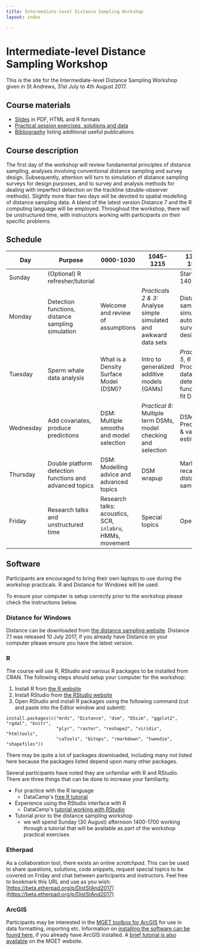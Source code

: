 ```yaml
---
title: Intermediate-level Distance Sampling Workshop
layout: index

---
```


# Intermediate-level Distance Sampling Workshop

This is the site for the Intermediate-level Distance Sampling Workshop given in St Andrews, 31st July to 4th August 2017.

## Course materials

- [Slides](slides.html) in PDF, HTML and R formats
- [Practical session exercises, solutions and data](practicals.html)
- [Bibliography](bibliography.html) listing additional useful publications

## Course description

The first day of the workshop will review fundamental principles of distance sampling, analyses involving conventional distance sampling and survey design. Subsequently, attention will turn to simulation of distance sampling surveys for design purposes, and to survey and analysis methods for dealing with imperfect detection on the trackline (double-observer methods). Slightly more than two days will be devoted to spatial modelling of distance sampling data. A blend of the latest version Distance 7 and the R computing language will be employed. Throughout the workshop, there will be unstructured time, with instructors working with participants on their specific problems.

## Schedule

| Day       | Purpose                                                 | 0900-1030                                               | 1045-1215                                                          | 1345-1515                                                          | 1530-1700                          |
|-----------|---------------------------------------------------------|---------------------------------------------------------|--------------------------------------------------------------------|--------------------------------------------------------------------|------------------------------------|
| Sunday    | (Optional) R refresher/tutorial                          |                                                         |                                                                    | Start 1400                                                         | *Practical 1*         |
| Monday    | Detection functions, distance sampling simulation       | Welcome and review of assumptions                       | *Practicals 2 & 3:* Analyse simple simulated and awkward data sets | Distance sampling simulation: automated survey design              | *Practical 4:* Simulation            |
| Tuesday   | Sperm whale data analysis                               | What is a Density Surface Model (DSM)?                                          | Intro to generalized additive models (GAMs)                        | *Practicals 5, 6 & 7:* Process data, fit detection function, fit DSMs | DSM: Model checking            |
| Wednesday | Add covariates, produce predictions                     | DSM: Multiple smooths and model selection                    | *Practical 8:* Multiple term DSMs, model checking and selection |  DSM: Prediction & variance estimation     |  *Practicals 9 & 10:* DSM: Prediction and variance |
| Thursday  | Double platform detection functions and advanced topics |  DSM: Modelling advice and advanced topics                | DSM wrapup | Mark-recapture distance sampling                                   | *Practical 11:* `mrds`                                                 |
| Friday    | Research talks and unstructured time | Research talks: acoustics, SCR, `inlabru`, HMMs, movement | Special topics                                                     | Open                                                               | Open                               |



## Software

Participants are encouraged to bring their own laptops to use during the workshop practicals. R and Distance for Windows will be used.

To ensure your computer is setup correctly prior to the workshop please check the instructions below.

### Distance for Windows

Distance can be downloaded from [the distance sampling website](http://distancesampling.org/Distance/). Distance 7.1 was released 10 July 2017, if you already have Distance on your computer please ensure you have the latest version.

### R

The course will use R, RStudio and various R packages to be installed from CRAN. The following steps should setup your computer for the workshop:

1. Install R from [the R website](https://cran.rstudio.com/)
2. Install RStudio from [the RStudio website](http://www.rstudio.com/products/rstudio/download/)
3. Open RStudio and install R packages using the following command (cut and paste into the Editor window and submit):

```{r}
install.packages(c("mrds", "Distance", "dsm", "DSsim", "ggplot2", "rgdal", "knitr",
                   "plyr", "raster", "reshape2", "viridis", "htmltools",
                   "caTools", "bitops", "rmarkdown", "tweedie", "shapefiles"))
```
There may be quite a lot of packages downloaded, including many not listed here because the packages listed depend upon many other packages.

Several participants have noted they are unfamiliar with R and RStudio.  There are three things that can be done to increase your familiarity.

*  For practice with the R language
    - DataCamp's [free R tutorial](https://www.datacamp.com/courses/free-introduction-to-r)
*  Experience using the RStudio interface with R
    - DataCamp's [tutorial working with RStudio](https://www.datacamp.com/courses/working-with-the-rstudio-ide-part-1)
*  Tutorial prior to the distance sampling workshop
    - we will spend Sunday (30 August) afternoon 1400-1700 working through a tutorial that will be available as part of the workshop practical exercises

### Etherpad

As a collaboration tool, there exists an online *scratchpad*. This can be used to share questions, solutions, code snippets, request special topics to be covered on Friday and chat between participants and instructors. Feel free to bookmark this URL and use as you wish: [https://beta.etherpad.org/p/DistStAnd2017](https://beta.etherpad.org/p/DistStAnd2017)

### ArcGIS

Participants may be interested in the [MGET toolbox for ArcGIS](http://mgel2011-kvm.env.duke.edu/mget/) for use in data formatting, importing etc. Information on [installing the software can be found here](http://mgel.env.duke.edu/mget/download/), if you already have ArcGIS installed. A [brief tutorial is also available](http://mgel2011-kvm.env.duke.edu/mget/documentation/arcgis-tutorial/) on the MGET website.



